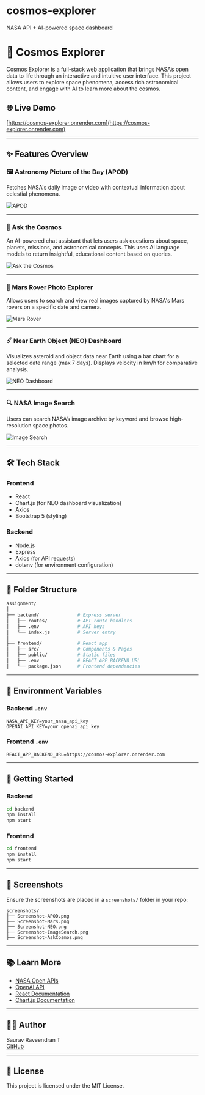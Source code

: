 # cosmos-explorer
NASA API + AI-powered space dashboard
# 🔭 Cosmos Explorer

Cosmos Explorer is a full-stack web application that brings NASA’s open data to life through an interactive and intuitive user interface. This project allows users to explore space phenomena, access rich astronomical content, and engage with AI to learn more about the cosmos.

## 🌐 Live Demo

[https://cosmos-explorer.onrender.com](https://cosmos-explorer.onrender.com)

---

## ✨ Features Overview

### 🖼️ Astronomy Picture of the Day (APOD)
Fetches NASA's daily image or video with contextual information about celestial phenomena.

![APOD](screenshot/Screenshot-APOD.png)

---

### 🤖 Ask the Cosmos
An AI-powered chat assistant that lets users ask questions about space, planets, missions, and astronomical concepts. This uses AI language models to return insightful, educational content based on queries.

![Ask the Cosmos](screenshot/Screenshot-AskCosmos.png)

---

### 🚀 Mars Rover Photo Explorer
Allows users to search and view real images captured by NASA's Mars rovers on a specific date and camera.

![Mars Rover](screenshot/Screenshot-Mars.png)

---

### ☄️ Near Earth Object (NEO) Dashboard
Visualizes asteroid and object data near Earth using a bar chart for a selected date range (max 7 days). Displays velocity in km/h for comparative analysis.

![NEO Dashboard](screenshot/Screenshot-NEO.png)

---

### 🔍 NASA Image Search
Users can search NASA’s image archive by keyword and browse high-resolution space photos.

![Image Search](screenshot/creenshot-ImageSearch.png)

---

## 🛠️ Tech Stack

### Frontend
- React
- Chart.js (for NEO dashboard visualization)
- Axios
- Bootstrap 5 (styling)

### Backend
- Node.js
- Express
- Axios (for API requests)
- dotenv (for environment configuration)

---

## 📁 Folder Structure

```bash
assignment/
│
├── backend/              # Express server
│   ├── routes/           # API route handlers
│   ├── .env              # API keys
│   └── index.js          # Server entry
│
├── frontend/             # React app
│   ├── src/              # Components & Pages
│   ├── public/           # Static files
│   ├── .env              # REACT_APP_BACKEND_URL
│   └── package.json      # Frontend dependencies
```

---

## 🔐 Environment Variables

### Backend `.env`

```env
NASA_API_KEY=your_nasa_api_key
OPENAI_API_KEY=your_openai_api_key
```

### Frontend `.env`

```env
REACT_APP_BACKEND_URL=https://cosmos-explorer.onrender.com
```

---

## 🚀 Getting Started

### Backend

```bash
cd backend
npm install
npm start
```

### Frontend

```bash
cd frontend
npm install
npm start
```

---

## 📸 Screenshots

Ensure the screenshots are placed in a `screenshots/` folder in your repo:
```
screenshots/
├── Screenshot-APOD.png
├── Screenshot-Mars.png
├── Screenshot-NEO.png
├── Screenshot-ImageSearch.png
├── Screenshot-AskCosmos.png
```

---

## 📚 Learn More

- [NASA Open APIs](https://api.nasa.gov)
- [OpenAI API](https://platform.openai.com)
- [React Documentation](https://reactjs.org/)
- [Chart.js Documentation](https://www.chartjs.org/)

---

## 👨‍💻 Author

Saurav Raveendran T  
[GitHub](https://github.com/saurav181229)

---

## 📄 License

This project is licensed under the MIT License.
